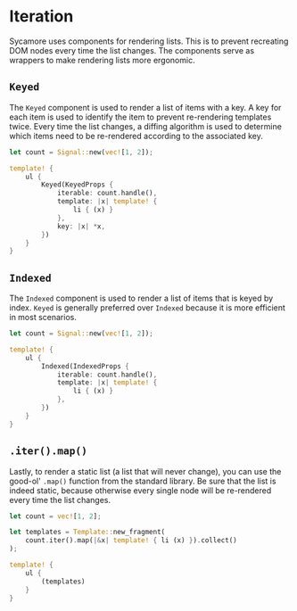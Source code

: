 # Iteration

Sycamore uses components for rendering lists. This is to prevent recreating DOM nodes every time the
list changes. The components serve as wrappers to make rendering lists more ergonomic.

## `Keyed`

The `Keyed` component is used to render a list of items with a key. A key for each item is used to
identify the item to prevent re-rendering templates twice. Every time the list changes, a diffing
algorithm is used to determine which items need to be re-rendered according to the associated key.

```rust
let count = Signal::new(vec![1, 2]);

template! {
    ul {
        Keyed(KeyedProps {
            iterable: count.handle(),
            template: |x| template! {
                li { (x) }
            },
            key: |x| *x,
        })
    }
}
```

## `Indexed`

The `Indexed` component is used to render a list of items that is keyed by index. `Keyed` is
generally preferred over `Indexed` because it is more efficient in most scenarios.

```rust
let count = Signal::new(vec![1, 2]);

template! {
    ul {
        Indexed(IndexedProps {
            iterable: count.handle(),
            template: |x| template! {
                li { (x) }
            },
        })
    }
}
```

## `.iter().map()`

Lastly, to render a static list (a list that will never change), you can use the good-ol' `.map()`
function from the standard library. Be sure that the list is indeed static, because otherwise every
single node will be re-rendered every time the list changes.

```rust
let count = vec![1, 2];

let templates = Template::new_fragment(
    count.iter().map(|&x| template! { li (x) }).collect()
);

template! {
    ul {
        (templates)
    }
}
```

